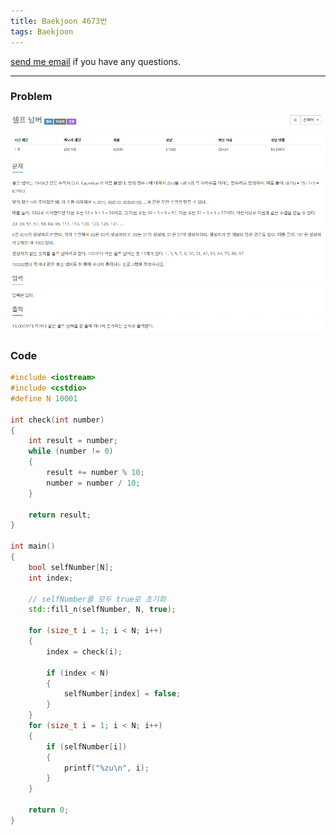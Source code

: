 ```yaml
---
title: Baekjoon 4673번
tags: Baekjoon
---
```


[send me email](mailto:jewel7492@gmail.com) if you have any questions.

<!--more-->

---
### Problem  
   
![그림1](/assets/Baekjoon/4673/1.PNG)  

### Code  
```cpp
#include <iostream>
#include <cstdio>
#define N 10001

int check(int number)
{
    int result = number;
    while (number != 0)
    {
        result += number % 10;
        number = number / 10;
    }
 
    return result;
}

int main()
{
    bool selfNumber[N];
    int index;

    // selfNumber를 모두 true로 초기화
    std::fill_n(selfNumber, N, true); 

    for (size_t i = 1; i < N; i++)
    {
        index = check(i);

        if (index < N)
        {
            selfNumber[index] = false;
        }
    }
    for (size_t i = 1; i < N; i++)
    {
        if (selfNumber[i])
        {
            printf("%zu\n", i);
        }
    }

    return 0;
}
```